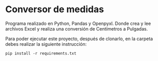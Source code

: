 # Conversor de medidas

Programa realizado en Python, Pandas y Openpyxl. Donde crea y lee archivos Excel y realiza una conversión de Centímetros a Pulgadas.

Para poder ejecutar este proyecto, después de clonarlo, en la carpeta debes realizar la siguiente instrucción:

```
pip install -r requirements.txt
```
